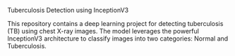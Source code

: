 Tuberculosis Detection using InceptionV3

This repository contains a deep learning project for detecting tuberculosis (TB) using chest X-ray images. The model leverages the powerful InceptionV3 architecture to classify images into two categories: Normal and Tuberculosis.
